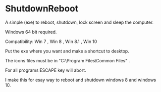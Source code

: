 # ShutdownReboot

A simple (exe) to reboot, shutdown, lock screen and sleep the computer.

Windows 64 bit required.

Compatibility: Win 7 , Win 8 , Win 8.1 , Win 10

Put the exe where you want and make a shortcut to desktop.

The icons files must be in "C:\Program Files\Common Files" .

For all programs ESCAPE key will abort.

I make this for esay way to reboot and shutdown windows 8 and windows 10.
